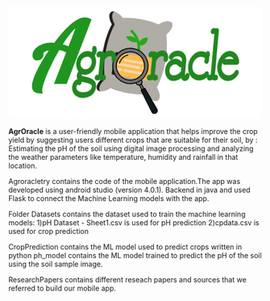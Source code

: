 

![](images/agroracleLogo.png)

**AgrOracle** is a user-friendly mobile application that helps improve the crop yield by suggesting users different crops that are suitable for their soil, by : 
Estimating the pH of the soil using digital image processing and analyzing the weather parameters like temperature, humidity and rainfall in that location. 



Agroracletry contains the code of the mobile application.The app was developed using android studio (version 4.0.1).
Backend in java and used Flask to connect the Machine Learning models with the app.

Folder Datasets contains the dataset used to train the machine learning models:
1)pH Dataset - Sheet1.csv is used for pH prediction 
2)cpdata.csv is used for crop prediction

CropPrediction contains the ML model used to predict crops written in python
ph_model contains the ML model trained to predict the pH of the soil using the soil sample image.

ResearchPapers contains different reseach papers and sources that we referred to build our mobile app.


